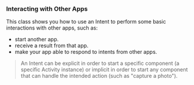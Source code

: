 ### Interacting with Other Apps
This class shows you how to use an Intent to perform some basic interactions with other apps, such as:

- start another app.
- receive a result from that app.
- make your app able to respond to intents from other apps.

> An Intent can be explicit in order to start a specific component (a specific Activity instance) or implicit in order to start any component that can handle the intended action (such as "capture a photo").
